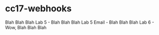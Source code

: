 # cc17-webhooks

Blah Blah Blah
Lab 5 - Blah Blah Blah
Lab 5 Email - Blah Blah Blah
Lab 6 - Wow, Blah Blah Blah
